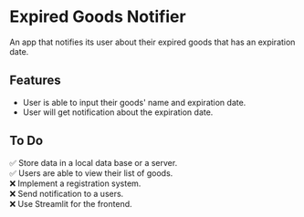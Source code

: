 # Expired Goods Notifier
An app that notifies its user about their expired goods that has an expiration date.

## Features
- User is able to input their goods' name and expiration date.
- User will get notification about the expiration date.

## To Do
✅  Store data in a local data base or a server.<br>
✅  Users are able to view their list of goods. <br>
❌ Implement a registration system. <br>
❌ Send notification to a users. <br>
❌ Use Streamlit for the frontend. <br>